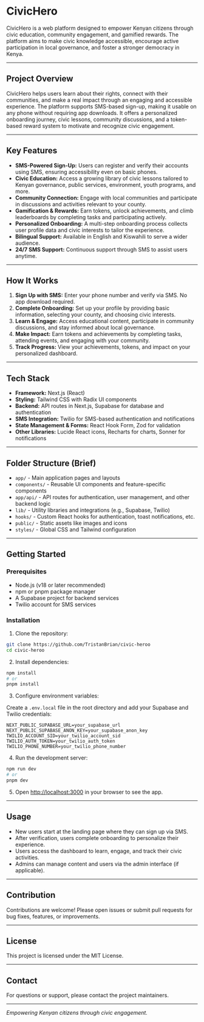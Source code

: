 # CivicHero

CivicHero is a web platform designed to empower Kenyan citizens through civic education, community engagement, and gamified rewards. The platform aims to make civic knowledge accessible, encourage active participation in local governance, and foster a stronger democracy in Kenya.

---

## Project Overview

CivicHero helps users learn about their rights, connect with their communities, and make a real impact through an engaging and accessible experience. The platform supports SMS-based sign-up, making it usable on any phone without requiring app downloads. It offers a personalized onboarding journey, civic lessons, community discussions, and a token-based reward system to motivate and recognize civic engagement.

---

## Key Features

- **SMS-Powered Sign-Up:** Users can register and verify their accounts using SMS, ensuring accessibility even on basic phones.
- **Civic Education:** Access a growing library of civic lessons tailored to Kenyan governance, public services, environment, youth programs, and more.
- **Community Connection:** Engage with local communities and participate in discussions and activities relevant to your county.
- **Gamification & Rewards:** Earn tokens, unlock achievements, and climb leaderboards by completing tasks and participating actively.
- **Personalized Onboarding:** A multi-step onboarding process collects user profile data and civic interests to tailor the experience.
- **Bilingual Support:** Available in English and Kiswahili to serve a wider audience.
- **24/7 SMS Support:** Continuous support through SMS to assist users anytime.

---

## How It Works

1. **Sign Up with SMS:** Enter your phone number and verify via SMS. No app download required.
2. **Complete Onboarding:** Set up your profile by providing basic information, selecting your county, and choosing civic interests.
3. **Learn & Engage:** Access educational content, participate in community discussions, and stay informed about local governance.
4. **Make Impact:** Earn tokens and achievements by completing tasks, attending events, and engaging with your community.
5. **Track Progress:** View your achievements, tokens, and impact on your personalized dashboard.

---

## Tech Stack

- **Framework:** Next.js (React)
- **Styling:** Tailwind CSS with Radix UI components
- **Backend:** API routes in Next.js, Supabase for database and authentication
- **SMS Integration:** Twilio for SMS-based authentication and notifications
- **State Management & Forms:** React Hook Form, Zod for validation
- **Other Libraries:** Lucide React icons, Recharts for charts, Sonner for notifications

---

## Folder Structure (Brief)

- `app/` - Main application pages and layouts
- `components/` - Reusable UI components and feature-specific components
- `app/api/` - API routes for authentication, user management, and other backend logic
- `lib/` - Utility libraries and integrations (e.g., Supabase, Twilio)
- `hooks/` - Custom React hooks for authentication, toast notifications, etc.
- `public/` - Static assets like images and icons
- `styles/` - Global CSS and Tailwind configuration

---

## Getting Started

### Prerequisites

- Node.js (v18 or later recommended)
- npm or pnpm package manager
- A Supabase project for backend services
- Twilio account for SMS services

### Installation

1. Clone the repository:

```bash
git clone https://github.com/TristanBrian/civic-heroo
cd civic-heroo
```

2. Install dependencies:

```bash
npm install
# or
pnpm install
```

3. Configure environment variables:

Create a `.env.local` file in the root directory and add your Supabase and Twilio credentials:

```env
NEXT_PUBLIC_SUPABASE_URL=your_supabase_url
NEXT_PUBLIC_SUPABASE_ANON_KEY=your_supabase_anon_key
TWILIO_ACCOUNT_SID=your_twilio_account_sid
TWILIO_AUTH_TOKEN=your_twilio_auth_token
TWILIO_PHONE_NUMBER=your_twilio_phone_number
```

4. Run the development server:

```bash
npm run dev
# or
pnpm dev
```

5. Open [http://localhost:3000](http://localhost:3000) in your browser to see the app.

---

## Usage

- New users start at the landing page where they can sign up via SMS.
- After verification, users complete onboarding to personalize their experience.
- Users access the dashboard to learn, engage, and track their civic activities.
- Admins can manage content and users via the admin interface (if applicable).

---

## Contribution

Contributions are welcome! Please open issues or submit pull requests for bug fixes, features, or improvements.

---

## License

This project is licensed under the MIT License.

---

## Contact

For questions or support, please contact the project maintainers.

---

*Empowering Kenyan citizens through civic engagement.*
